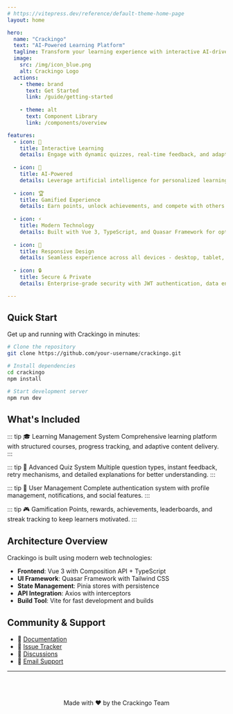 ```yaml
---
# https://vitepress.dev/reference/default-theme-home-page
layout: home

hero:
  name: "Crackingo"
  text: "AI-Powered Learning Platform"
  tagline: Transform your learning experience with interactive AI-driven education. Master skills faster with personalized quizzes, real-time feedback, and gamified progress tracking.
  image:
    src: /img/icon_blue.png
    alt: Crackingo Logo
  actions:
    - theme: brand
      text: Get Started
      link: /guide/getting-started
    
    - theme: alt
      text: Component Library
      link: /components/overview

features:
  - icon: 🎯
    title: Interactive Learning
    details: Engage with dynamic quizzes, real-time feedback, and adaptive content that adjusts to your learning pace.
  
  - icon: 🤖
    title: AI-Powered
    details: Leverage artificial intelligence for personalized learning paths, intelligent content recommendations, and smart progress tracking.
  
  - icon: 🏆
    title: Gamified Experience
    details: Earn points, unlock achievements, and compete with others through our comprehensive rewards system.
  
  - icon: ⚡
    title: Modern Technology
    details: Built with Vue 3, TypeScript, and Quasar Framework for optimal performance and developer experience.
  
  - icon: 📱
    title: Responsive Design
    details: Seamless experience across all devices - desktop, tablet, and mobile with offline capabilities.
  
  - icon: 🔒
    title: Secure & Private
    details: Enterprise-grade security with JWT authentication, data encryption, and privacy-compliant design.

---
```


## Quick Start

Get up and running with Crackingo in minutes:

```bash
# Clone the repository
git clone https://github.com/your-username/crackingo.git

# Install dependencies
cd crackingo
npm install

# Start development server
npm run dev
```

## What's Included

::: tip 🎓 Learning Management System
Comprehensive learning platform with structured courses, progress tracking, and adaptive content delivery.
:::

::: tip 📝 Advanced Quiz System
Multiple question types, instant feedback, retry mechanisms, and detailed explanations for better understanding.
:::

::: tip 👥 User Management
Complete authentication system with profile management, notifications, and social features.
:::

::: tip 🎮 Gamification
Points, rewards, achievements, leaderboards, and streak tracking to keep learners motivated.
:::

## Architecture Overview

Crackingo is built using modern web technologies:

- **Frontend**: Vue 3 with Composition API + TypeScript
- **UI Framework**: Quasar Framework with Tailwind CSS
- **State Management**: Pinia stores with persistence
- **API Integration**: Axios with interceptors
- **Build Tool**: Vite for fast development and builds

## Community & Support

- 📖 [Documentation](/guide/introduction)
- 🐛 [Issue Tracker](https://github.com/your-username/crackingo/issues)
- 💬 [Discussions](https://github.com/your-username/crackingo/discussions)
- 📧 [Email Support](mailto:support@crackingo.com)

---

<div class="home-footer">
  <p>Made with ❤️ by the Crackingo Team</p>
</div>

<style>
.home-footer {
  text-align: center;
  margin-top: 2rem;
  padding: 2rem 0;
  border-top: 1px solid var(--vp-c-border);
  color: var(--vp-c-text-2);
}

.home-footer p {
  margin: 0;
}
</style>